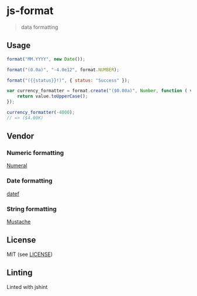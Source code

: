 
js-format
===

> data formatting

Usage
---

```js
format("MM.YYYY", new Date());

format("(0.0a)", "-4.0e12", format.NUMBER);

format("({{status}}!)", { status: "Success" });

var currency_formatter = format.create("($0.00a)", Number, function ( value ) {
    return value.toUpperCase();
});

currency_formatter(-4000);
// => ($4.00K)
```

Vendor
---

### Numeric formatting

[Numeral](https://github.com/adamwdraper/Numeral-js)

### Date formatting

[datef](https://github.com/hogart/datef)

### String formatting

[Mustache](https://github.com/janl/mustache.js)

License
---

MIT (see [LICENSE](https://github.com/tsu-complete/js-format/blob/master/LICENSE))

Linting
---

Linted with jshint

